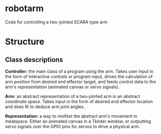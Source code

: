# robotarm
Code for controlling a two-jointed SCARA type arm

# Structure
## Class descriptions

**Controller:** the main class of a program using the arm.  Takes user input in the form of interactive controls or program input, drives the calculation of arm position from desired end effector target, and feeds control data to the arm's representation (animated canvas or servo signals).

**Arm:** an abstract representation of a two-jointed arm in an abstract coordinate space.  Takes input in the form of desired end effector location and does IK to deduce arm joint angles.

**Representation:** a way to mnifest the abstract arm's movement in meatspace.  Either an animated canvas in a Tkinter window, or outputting servo signals over the GPIO pins for servos to drive a physical arm.
